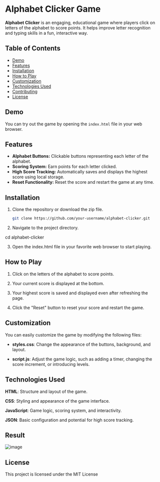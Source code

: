 # Alphabet Clicker Game

**Alphabet Clicker** is an engaging, educational game where players click on letters of the alphabet to score points. It helps improve letter recognition and typing skills in a fun, interactive way.

## Table of Contents

- [Demo](#demo)
- [Features](#features)
- [Installation](#installation)
- [How to Play](#how-to-play)
- [Customization](#customization)
- [Technologies Used](#technologies-used)
- [Contributing](#contributing)
- [License](#license)

## Demo

You can try out the game by opening the `index.html` file in your web browser.

## Features

- **Alphabet Buttons:** Clickable buttons representing each letter of the alphabet.
- **Scoring System:** Earn points for each letter clicked.
- **High Score Tracking:** Automatically saves and displays the highest score using local storage.
- **Reset Functionality:** Reset the score and restart the game at any time.

## Installation

1. Clone the repository or download the zip file.
   ```bash
   git clone https://github.com/your-username/alphabet-clicker.git
   
2. Navigate to the project directory.

cd alphabet-clicker

3. Open the index.html file in your favorite web browser to start playing.

## How to Play

1. Click on the letters of the alphabet to score points.

2. Your current score is displayed at the bottom.

3. Your highest score is saved and displayed even after refreshing the page.

4. Click the "Reset" button to reset your score and restart the game.

## Customization

You can easily customize the game by modifying the following files:

- **styles.css**: Change the appearance of the buttons, background, and layout.

- **script.js**: Adjust the game logic, such as adding a timer, changing the score increment, or introducing levels.

## Technologies Used

**HTML**: Structure and layout of the game.

**CSS**: Styling and appearance of the game interface.

**JavaScript**: Game logic, scoring system, and interactivity.

**JSON**: Basic configuration and potential for high score tracking.

## Result

![image](https://github.com/user-attachments/assets/ab0fa807-b3a2-46f9-a98d-8f53964d77cf)

## License

This project is licensed under the MIT License
